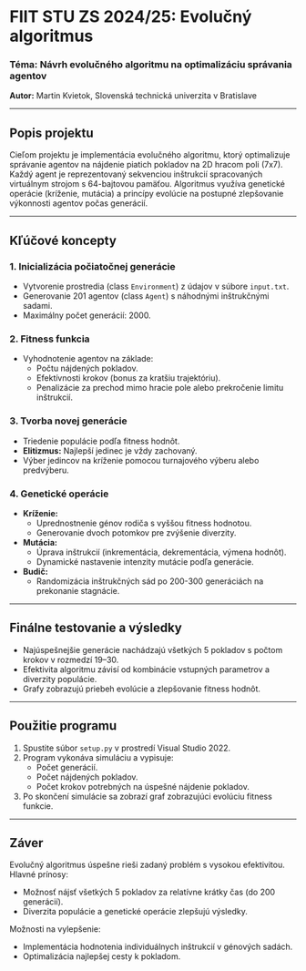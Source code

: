 # FIIT STU ZS 2024/25: Evolučný algoritmus

### Téma: Návrh evolučného algoritmu na optimalizáciu správania agentov

**Autor:** Martin Kvietok, Slovenská technická univerzita v Bratislave

---

## **Popis projektu**

Cieľom projektu je implementácia evolučného algoritmu, ktorý optimalizuje správanie agentov na nájdenie piatich pokladov na 2D hracom poli (7x7). Každý agent je reprezentovaný sekvenciou inštrukcií spracovaných virtuálnym strojom s 64-bajtovou pamäťou. Algoritmus využíva genetické operácie (kríženie, mutácia) a princípy evolúcie na postupné zlepšovanie výkonnosti agentov počas generácií.

---

## **Kľúčové koncepty**

### 1. **Inicializácia počiatočnej generácie**
- Vytvorenie prostredia (class `Environment`) z údajov v súbore `input.txt`.
- Generovanie 201 agentov (class `Agent`) s náhodnými inštrukčnými sadami.
- Maximálny počet generácií: 2000.

### 2. **Fitness funkcia**
- Vyhodnotenie agentov na základe:
  - Počtu nájdených pokladov.
  - Efektívnosti krokov (bonus za kratšiu trajektóriu).
  - Penalizácie za prechod mimo hracie pole alebo prekročenie limitu inštrukcií.

### 3. **Tvorba novej generácie**
- Triedenie populácie podľa fitness hodnôt.
- **Elitizmus:** Najlepší jedinec je vždy zachovaný.
- Výber jedincov na kríženie pomocou turnajového výberu alebo predvýberu.

### 4. **Genetické operácie**
- **Kríženie:**
  - Uprednostnenie génov rodiča s vyššou fitness hodnotou.
  - Generovanie dvoch potomkov pre zvýšenie diverzity.
- **Mutácia:**
  - Úprava inštrukcií (inkrementácia, dekrementácia, výmena hodnôt).
  - Dynamické nastavenie intenzity mutácie podľa generácie.
- **Budič:**
  - Randomizácia inštrukčných sád po 200-300 generáciách na prekonanie stagnácie.

---

## **Finálne testovanie a výsledky**
- Najúspešnejšie generácie nachádzajú všetkých 5 pokladov s počtom krokov v rozmedzí 19–30.
- Efektivita algoritmu závisí od kombinácie vstupných parametrov a diverzity populácie.
- Grafy zobrazujú priebeh evolúcie a zlepšovanie fitness hodnôt.

---

## **Použitie programu**

1. Spustite súbor `setup.py` v prostredí Visual Studio 2022.
2. Program vykonáva simuláciu a vypisuje:
   - Počet generácií.
   - Počet nájdených pokladov.
   - Počet krokov potrebných na úspešné nájdenie pokladov.
3. Po skončení simulácie sa zobrazí graf zobrazujúci evolúciu fitness funkcie.

---

## **Záver**

Evolučný algoritmus úspešne rieši zadaný problém s vysokou efektivitou. Hlavné prínosy:
- Možnosť nájsť všetkých 5 pokladov za relatívne krátky čas (do 200 generácií).
- Diverzita populácie a genetické operácie zlepšujú výsledky.

Možnosti na vylepšenie:
- Implementácia hodnotenia individuálnych inštrukcií v génových sadách.
- Optimalizácia najlepšej cesty k pokladom.
